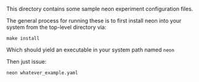 This directory contains some sample neon experiment configuration files.

The general process for running these is to first install neon into your
system from the top-level directory via:

    make install

Which should yield an executable in your system path named `neon`

Then just issue:

    neon whatever_example.yaml
